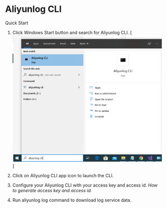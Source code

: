 # Aliyunlog CLI
Quick Start
1. Click Windows Start button and search for Aliyunlog CLI.
[![](https://raw.githubusercontent.com/kokleong98/aliyunlog-cli/master/docs/menu-cli.png)]

2. Click on Aliyunlog CLI app icon to launch the CLI.

3. Configure your Aliyunlog CLI with your access key and access id. *How to generate access key and access id.*

4. Run aliyunlog log command to download log service data.
